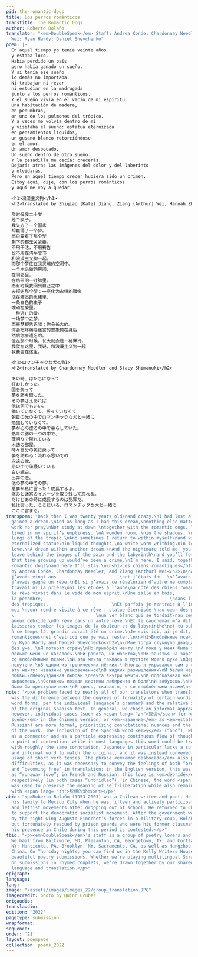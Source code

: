 ```yaml
---
pid: the-romantic-dogs
title: Los perros románticos
transtitle: The Romantic Dogs
author: Roberto Bolaño
translator: "<em>DoubleSpeak</em> Staff; Andrea Conde; Chardonnay Needler; Ziang (Arthur)
  Wei; Ryan Hardy; Daniel Shevchenko"
poem: |-
  En aquel tiempo yo tenía veinte años
  y estaba loco.
  Había perdido un país
  pero había ganado un sueño.
  Y si tenía ese sueño
  lo demás no importaba.
  Ni trabajar ni rezar
  ni estudiar en la madrugada
  junto a los perros románticos.
  Y el sueño vivía en el vacío de mi espíritu.
  Una habitación de madera,
  en penumbras,
  en uno de los pulmones del trópico.
  Y a veces me volvía dentro de mí
  y visitaba el sueño: estatua eternizada
  en pensamientos líquidos,
  un gusano blanco retorciéndose
  en el amor.
  Un amor desbocado.
  Un sueño dentro de otro sueño.
  Y la pesadilla me decía: crecerás.
  Dejarás atrás las imágenes del dolor y del laberinto
  y olvidarás.
  Pero en aquel tiempo crecer hubiera sido un crimen.
  Estoy aquí, dije, con los perros románticos
  y aquí me voy a quedar.

  <h1>浪漫主义狗</h1>
  <h2>translated by Zhiqiao (Kate) Jiang, Ziang (Arthur) Wei, Hannah Zhao, Chardonnay Needler, and Stacy Shimanuki</h2>

  那时候我二十岁
  是个疯子。
  我失去了一个国家
  却赢得了一个梦。
  而只要有了那个梦
  剩下的都无关紧要。
  不用干活，不用祷告
  也不用在清早念书
  和浪漫主义狗一起。
  而那个梦住在我灵魂的空洞中。
  一个木头做的房间，
  在阴影里，
  在热带的一叶肺里。
  而有时候我回到自己之中
  去探访那个梦：一座化为永恒的雕像
  泡在液态的思绪里，
  一条白色的虫子
  蠕动在爱里。
  一种逃亡的爱。
  一场梦中之梦。
  而噩梦却告诉我：你会长大的。
  你会把疼痛与迷宫的意象抛在身后
  然后你会遗忘的。
  但在那个时候，长大就会是一桩罪行。
  我就在这里，我说，和浪漫主义狗一起
  我要留在这里。

  <h1>ロマンチックな犬</h1>
  <h2>translated by Chardonnay Needler and Stacy Shimanuki</h2>

  あの時、はたちになって
  狂おしかった。
  国を失って
  夢を勝ち取った。
  その夢さえあれば
  他は何でもいい。
  働いていなくて、祈っていなくて
  朝日の光の中でロマンチックな犬と一緒に
  勉強していなくて。
  夢が心の虚ろの中で暮らしていた。
  熱帯の肺の一つの中で、
  薄明りで隠れている
  木造の部屋。
  時々自分の奥に戻って
  夢を訪ねる：流れる思いでの
  永遠の像、
  恋の中で藻掻いている
  白い蠕虫。
  出奔の恋。
  他の夢の中での夢。
  悪夢が私に言った：成長するよ。
  痛みと迷宮のイメージを取り残して忘れる。
  だけどあの時に成長するのは犯罪だ。
  私は言った、ここにいる、ロマンチックな犬と一緒に
  ここに留まる。
transpoem: "Back then I was twenty years old\nand crazy.\nI had lost a country\nbut
  gained a dream.\nAnd as long as I had this dream,\nnothing else mattered.\nNeither
  work nor pray\nNor study at dawn \ntogether with the romantic dogs. \nAnd the dream
  lived in my spirit’s emptiness. \nA wooden room, \nin the shadows, \nin one of the
  lungs of the tropic.\nAnd sometimes I return to within myself\nand visit the dream:
  eternalized statue\nin liquid thoughts,\na white worm writhing\nin love.\nA runaway
  love.\nA dream within another dream.\nAnd the nightmare told me: you’ll grow up.\nYou’ll
  leave behind the images of the pain and the labyrinth\nand you’ll forget.\nBut at
  that time growing up would’ve been a crime.\nI’m here, I said, together with the
  romantic dogs\nand here I’ll stay.\n\n<h1>Les chiens romantiques</h1>\n<h2>translated
  by Andrea Conde, Chardonnay Needler, and Ziang (Arthur) Wei</h2>\n\nÀ ce temps-là
  j’avais vingt ans                        \net j’étais fou. \nJ’avais perdu un pays\nmais
  j’avais gagné un rêve.\nEt si j’avais ce rêve\nrien d’autre ne comptait.\nNi le
  travail ni la prière\nni les études à l’aube\nà côté des chiens romantiques.\nEt
  le rêve vivait dans le vide de mon esprit.\nUne salle en bois,                                        \ndans
  la pénombre,                                                \ndans l’un des poumons
  des tropiques.                        \nEt parfois je rentrais à l’intérieur de
  moi \npour rendre visite à ce rêve : statue éternisée \nau cœur des pensées liquides,
  \                               \nun ver blanc qui se tordait\nau cœur de l’amour.\nUn
  amour débridé.\nUn rêve dans un autre rêve.\nEt le cauchemar m’a dit : tu grandiras.\nTu
  laisseras tomber les images de la douleur et du labyrinthe\net tu oublieras.\nMais
  à ce temps-là, grandir aurait été un crime.\nJe suis ici, ai-je dit, avec les chiens
  romantiques\net c’est ici que je vais rester.\n\n<h1>Влюблённые псы</h1>\n<h2>translated
  by Ryan Hardy and Daniel Shevchenko</h2>\n\nМне тогда стукнуло двадцать\nИ я был
  без ума. \nЯ потерял страну\nНо приобрёл мечту.\nИ пока у меня была эта мечта,\nНичто
  больше меня не касалось.\nНи работа, ни молитва,\nНи занятья на заре\nБок о бок
  со влюблёнными псами.\nИ эта мечта таилась в пустоте моего духа.\nДеревянная комната,\nВ
  полутени,\nВ одном из тропических лёгких.\nИногда я укрывался сам в себе\nИ посещал
  эту мечту: изваяние увековеченное\nВ жидких размышлениях\nИ белый червь, извивающийся\nОт
  любви.\nНеобузданная любовь.\nМечта внутри мечты.\nИ подсказывал мне кошмар: ты
  вырастешь,\nОставишь позади картины лабиринта и боли\nИ забудешь.\nНо вырасти тогда
  было бы преступлением.\nЯ здесь, сказал я, я со влюблёнными псами\nи здесь я и останусь.\n"
note: '<p>A problem faced by nearly all of our translators when translating the text
  was the difference between the degrees of formality of certain words (or even entire
  word forms, per the individual language’s grammar) and the relative informality
  of the original Spanish text. In general, we chose an informal approach to the translations;
  however, individual cases (such as <span lang= "zh">探访</span> for <em>visitaba el
  sueño</em> in the Chinese version, or <em>изваяние</em> as <em>estatua</em> in the
  Russian) are more formal, prioritizing connotational nuances and the overall melody
  of the work. The inclusion of the Spanish word <em>y</em> (“and”), which is used
  as a connector and as a particle expressing continuous flow of thought, was also
  a point of contention: while in most languages this word could be translated literally
  with roughly the same connotation, Japanese in particular lacks a sufficiently short
  and informal word to match the original, and it was instead conveyed through the
  usage of short verb tenses. The phrase <em>amor desbocado</em> also posed considerable
  difficulties, as it was necessary to convey the feelings of both “breaking away”
  and “becoming free” in translation; in the English version, this was translated
  as “runaway love”; in French and Russian, this love is <em>débridé</em> and <em>необузданная</em>,
  respectively (in both cases “unbridled”); in Chinese, the word <span lang= "zh">逃亡</span>
  was used to preserve the meaning of self-liberation while also remaining consonant
  with <span lang= "zh">脱缰的爱<span></p>'
abio: "<p>Roberto Bolaño (1953–2003) was a Chilean writer and poet. He moved with
  his family to Mexico City when he was fifteen and actively participated in journalism
  and leftist movements after dropping out of school. He returned to Chile in 1973
  to support the democratic socialist movement. After the government was overthrown
  by the right-wing Augusto Pinochet’s forces in a military coup, Bolaño was arrested
  but fortunately rescued by prison guards who were his former classmates. However,
  his presence in Chile during this period is contested.</p>"
tbio: "<p><em>DoubleSpeak</em>’s staff is a group of poetry lovers and language aficionados.
  We hail from Baltimore, MD, Plesanton, CA, Georgetown, TX, and Cortlandt Manor,
  NY; Nanticoke, PA, Brooklyn, NY, Sacramento, CA, as well as Hangzhou and Nanjing,
  China. On Thursday nights, you can find us in the Kelly Writers House reading through
  beautiful poetry submissions. Whether we’re playing multilingual Scramble or commenting
  on submissions in rhymed couplets, we’re drawn together by our shared passion for
  language and translation.</p>"
epigraph:
language:
lang:
image: "/assets/images/images_22/group_translation.JPG"
imagecredit: photo by Quinn Gruber
origaudio:
translaudio:
edition: '2022'
pagetype: submission
wrapformat:
sequence:
order: '21'
layout: poempage
collection: poems_2022
---
```

